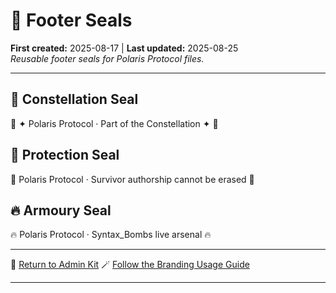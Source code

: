 # 🐾 Footer Seals

**First created:** 2025-08-17 | **Last updated:** 2025-08-25  
*Reusable footer seals for Polaris Protocol files.*  

---

## 🌌 Constellation Seal  
🌌 ✦ Polaris Protocol · Part of the Constellation ✦ 🌌  

## 🧿 Protection Seal  
🧿 Polaris Protocol · Survivor authorship cannot be erased 🧿  

## 🔥 Armoury Seal  
🔥 Polaris Protocol · Syntax_Bombs live arsenal 🔥  

---

🏮 [Return to Admin Kit](./README.md)
🪄 [Follow the Branding Usage Guide](./🪄_usage_guide.md)

---
